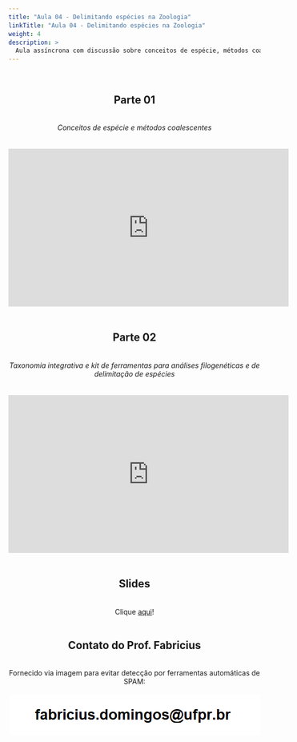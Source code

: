 ```yaml
---
title: "Aula 04 - Delimitando espécies na Zoologia"
linkTitle: "Aula 04 - Delimitando espécies na Zoologia"
weight: 4
description: >
  Aula assíncrona com discussão sobre conceitos de espécie, métodos coalescentes, taxonomia integrativa e delimitação de espécies com o Prof. Fabricius Domingos
---
```

<br>
<div align="center">
<h2>Parte 01</h2>
<br>
<i>Conceitos de espécie e métodos coalescentes</i>
<br><br><br>
<iframe width="560" height="315" src="https://www.youtube.com/embed/u3VK2-UcOsg" frameborder="0" allow="accelerometer; autoplay; clipboard-write; encrypted-media; gyroscope; picture-in-picture" allowfullscreen></iframe>
<br><br>

<h2>Parte 02</h2>
<br>
<i>Taxonomia integrativa e kit de ferramentas para análises filogenéticas e de delimitação de espécies</i>
<br><br><br>
<iframe width="560" height="315" src="https://www.youtube.com/embed/0HbWYPhLJrg" frameborder="0" allow="accelerometer; autoplay; clipboard-write; encrypted-media; gyroscope; picture-in-picture" allowfullscreen></iframe>
<br><br>

<h2>Slides</h2>
<br>
Clique <a href="https://github.com/desirrepetters/cursodefilogenia.ufpr/raw/master/userguide/content/pt-br/docs/teoricas/slides/aula_04.pdf">aqui</a>!
<br><br>

<h2>Contato do Prof. Fabricius</h2>
<br>
Fornecido via imagem para evitar detecção por ferramentas automáticas de SPAM:
<br><br>
<center>
<img src="https://raw.githubusercontent.com/desirrepetters/cursodefilogenia.ufpr/master/userguide/content/pt-br/docs/teoricas/img/aula_04/email_fabricius.png" alt="E-mail do Prof. Fabricius Domingos" align="center">
</center>
<br><br>

</div>